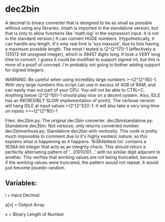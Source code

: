 # dec2bin
A decimal to binary converter that is designed to be as small as possible without using any libraries. (math is imported in the standalone version, but that is only to allow functions like 'math.log' in the expression input. It is not in the standard version.) It can convert HUGE numbers. (Hypothetically, it can handle any length. It's only real limit is 'sys.maxsize', due to lists having a maximum possible length. The most I tested is (2^(2^17))-1 (effectively a 131072-bit unsigned integer), which is 39457 digits long. It took a VERY long time to convert. I guess it could be modified to support signed int, but this is more of a proof of concept. I'm probably not going to bother adding support for signed integers. 

WARNING: Be careful when using incredibly large numbers >\~(2^(2^16))-1. With very large numbers this script can use in excess of 4GB of RAM, and can easily max out part of your CPU. You will not be able to CTRL+C. Anything below (2^(2^10))-1 should play nice on a decent system. Also, IDLE has an INCREDIBLY SLOW implementation of print(). The verbose version will hang IDLE at input values >(2^(2^32))-1. It will also take a very long time on inputs >=\~(2^(2^16))-1

Files:
  dec2bin.py: The original dec2bin converter.
  dec2binstandalone.py: Standalone dec2bin. Not verbose, only returns converted number.
  dec2binverbose.py: Standalone dec2bin with verbosity. This code is pretty much impossible to comment due to it's highly esoteric nature, so this explains what is happening as it happens.
  16384bittest.txt: contains a 16384-bit integer that acts as an integrity check. This should return a perfectly alternating pattern of '...01010101...' with no similar digit adjacent to another. This verifies that working values are not being truncated, because if the working values were truncated, the pattern would not repeat. It would just become psuedo-random.
    
## Variables:

  i = Input Decimal
  
  a\[v\] = Output Array
  
  v = Binary Length of Number
